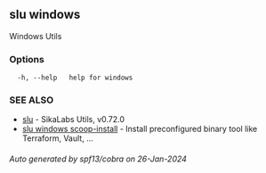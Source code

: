 ## slu windows

Windows Utils

### Options

```
  -h, --help   help for windows
```

### SEE ALSO

* [slu](slu.md)	 - SikaLabs Utils, v0.72.0
* [slu windows scoop-install](slu_windows_scoop-install.md)	 - Install preconfigured binary tool like Terraform, Vault, ...

###### Auto generated by spf13/cobra on 26-Jan-2024

